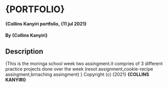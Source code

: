 # {PORTFOLIO}
#### {Collins Kanyiri portfolio, {11 jul 2021}
#### By **{Collins Kanyiri}**
## Description
{This is the moringa school week two assingment.it compries of 3 different practice projects done over the week (resot assignment,cookie-recipe assingment,brnaching assingment)  }
Copyright (c) {2021} **{COLLINS KANYIRI}**
  
